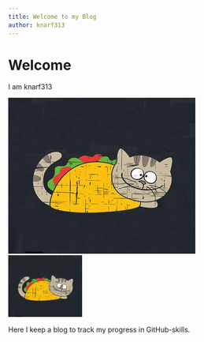 ```yaml
---
title: Welcome to my Blog
author: knarf313
---
```

# Welcome

I am knarf313

![tacocat](https://raw.githubusercontent.com/knarf313/knarf313/main/_images/tacocat_.png)
<img src="https://raw.githubusercontent.com/knarf313/knarf313/main/_images/tacocat_.png" width="150px" />

Here I keep a blog to track my progress in GitHub-skills.
